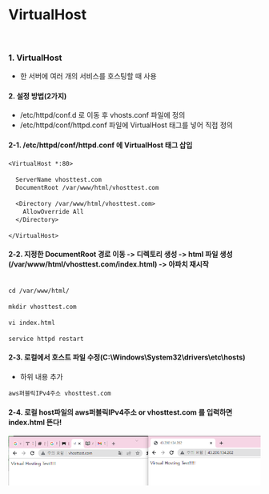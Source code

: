# VirtualHost 



<br>

### 1. VirtualHost 
- 한 서버에 여러 개의 서비스를 호스팅할 때 사용
    

#### 2. 설정 방법(2가지) 
-  /etc/httpd/conf.d 로 이동 후 vhosts.conf 파일에 정의 
-  /etc/httpd/conf/httpd.conf 파일에  VirtualHost 태그를 넣어 직접 정의 
    
#### 2-1.  /etc/httpd/conf/httpd.conf 에 VirtualHost 태그 삽입 

```plaintext
<VirtualHost *:80>

  ServerName vhosttest.com
  DocumentRoot /var/www/html/vhosttest.com

  <Directory /var/www/html/vhosttest.com>
    AllowOverride All
  </Directory>

</VirtualHost>

```


#### 2-2. 지정한 DocumentRoot 경로 이동 -> 디렉토리 생성 -> html 파일 생성(/var/www/html/vhosttest.com/index.html) -> 아파치 재시작

```plaintext

cd /var/www/html/

mkdir vhosttest.com

vi index.html 

service httpd restart 

```

#### 2-3. 로컬에서 호스트 파일 수정(C:\Windows\System32\drivers\etc\hosts)
- 하위 내용 추가

```plaintext
aws퍼블릭IPv4주소 vhosttest.com
```


#### 2-4. 로컬 host파일의 aws퍼블릭IPv4주소 or vhosttest.com 를 입력하면 index.html 뜬다! 
![버추얼호스팅](docs/img/virtualhosting.PNG)

